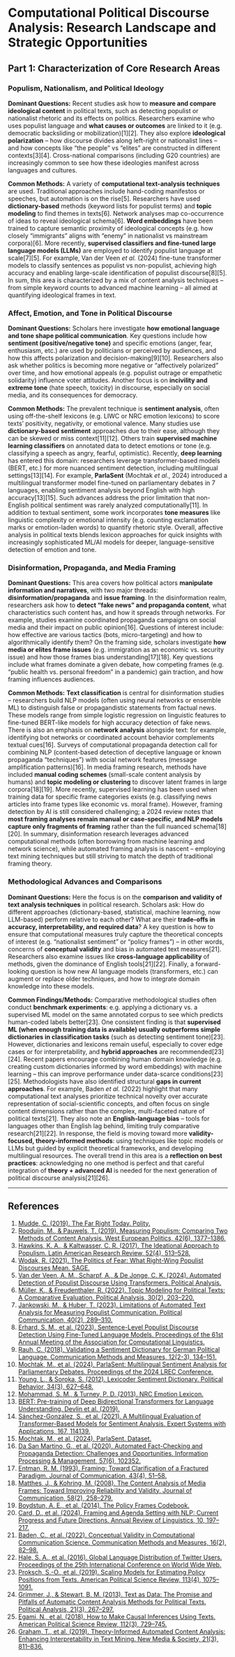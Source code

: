 # Computational Political Discourse Analysis: Research Landscape and Strategic Opportunities

## Part 1: Characterization of Core Research Areas

### Populism, Nationalism, and Political Ideology  
**Dominant Questions:** Recent studies ask how to **measure and compare ideological content** in political texts, such as detecting populist or nationalist rhetoric and its effects on politics. Researchers examine who uses populist language and **what causes or outcomes** are linked to it (e.g. democratic backsliding or mobilization)[1][2]. They also explore **ideological polarization** – how discourse divides along left-right or nationalist lines – and how concepts like “the people” vs “elites” are constructed in different contexts[3][4]. Cross-national comparisons (including G20 countries) are increasingly common to see how these ideologies manifest across languages and cultures.  

**Common Methods:** A variety of **computational text-analysis techniques** are used. Traditional approaches include hand-coding manifestos or speeches, but automation is on the rise[5]. Researchers have used **dictionary-based** methods (keyword lists for populist terms) and **topic modeling** to find themes in texts[6]. Network analyses map co-occurrence of ideas to reveal ideological schema[6]. **Word embeddings** have been trained to capture semantic proximity of ideological concepts (e.g. how closely “immigrants” aligns with “enemy” in nationalist vs mainstream corpora)[6]. More recently, **supervised classifiers and fine-tuned large language models (LLMs)** are employed to identify populist language at scale[7][5]. For example, Van der Veen *et al.* (2024) fine-tune transformer models to classify sentences as populist vs non-populist, achieving high accuracy and enabling large-scale identification of populist discourse[8][5]. In sum, this area is characterized by a mix of content analysis techniques – from simple keyword counts to advanced machine learning – all aimed at quantifying ideological frames in text.

### Affect, Emotion, and Tone in Political Discourse  
**Dominant Questions:** Scholars here investigate **how emotional language and tone shape political communication**. Key questions include how **sentiment (positive/negative tone)** and specific emotions (anger, fear, enthusiasm, etc.) are used by politicians or perceived by audiences, and how this affects polarization and decision-making[9][10]. Researchers also ask whether politics is becoming more negative or “affectively polarized” over time, and how emotional appeals (e.g. populist outrage or empathetic solidarity) influence voter attitudes. Another focus is on **incivility and extreme tone** (hate speech, toxicity) in discourse, especially on social media, and its consequences for democracy.

**Common Methods:** The prevalent technique is **sentiment analysis**, often using off-the-shelf lexicons (e.g. LIWC or NRC emotion lexicons) to score texts’ positivity, negativity, or emotional valence. Many studies use **dictionary-based sentiment** approaches due to their ease, although they can be skewed or miss context[11][12]. Others train **supervised machine learning classifiers** on annotated data to detect emotions or tone (e.g. classifying a speech as angry, fearful, optimistic). Recently, **deep learning** has entered this domain: researchers leverage transformer-based models (BERT, etc.) for more nuanced sentiment detection, including multilingual settings[13][14]. For example, **ParlaSent** (Mochtak *et al.*, 2024) introduced a multilingual transformer model fine-tuned on parliamentary debates in 7 languages, enabling sentiment analysis beyond English with high accuracy[13][15]. Such advances address the prior limitation that non-English political sentiment was rarely analyzed computationally[11]. In addition to textual sentiment, some work incorporates **tone measures** like linguistic complexity or emotional intensity (e.g. counting exclamation marks or emotion-laden words) to quantify rhetoric style. Overall, affective analysis in political texts blends lexicon approaches for quick insights with increasingly sophisticated ML/AI models for deeper, language-sensitive detection of emotion and tone.

### Disinformation, Propaganda, and Media Framing  
**Dominant Questions:** This area covers how political actors **manipulate information and narratives**, with two major threads: **disinformation/propaganda** and **issue framing**. In the disinformation realm, researchers ask how to **detect “fake news” and propaganda content**, what characteristics such content has, and how it spreads through networks. For example, studies examine coordinated propaganda campaigns on social media and their impact on public opinion[16]. Questions of interest include: how effective are various tactics (bots, micro-targeting) and how to algorithmically identify them? On the framing side, scholars investigate **how media or elites frame issues** (e.g. immigration as an economic vs. security issue) and how those frames bias understanding[17][18]. Key questions include what frames dominate a given debate, how competing frames (e.g. “public health vs. personal freedom” in a pandemic) gain traction, and how framing influences audiences.

**Common Methods:** **Text classification** is central for disinformation studies – researchers build NLP models (often using neural networks or ensemble ML) to distinguish false or propagandistic statements from factual news. These models range from simple logistic regression on linguistic features to fine-tuned BERT-like models for high accuracy detection of fake news. There is also an emphasis on **network analysis** alongside text: for example, identifying bot networks or coordinated account behavior complements textual cues[16]. Surveys of computational propaganda detection call for combining NLP (content-based detection of deceptive language or known propaganda “techniques”) with social network features (message amplification patterns)[16]. In media framing research, methods have included **manual coding schemes** (small-scale content analysis by humans) and **topic modeling or clustering** to discover latent frames in large corpora[18][19]. More recently, supervised learning has been used when training data for specific frame categories exists (e.g. classifying news articles into frame types like economic vs. moral frame). However, framing detection by AI is still considered challenging; a 2024 review notes that **most framing analyses remain manual or case-specific, and NLP models capture only fragments of framing** rather than the full nuanced schema[18][20]. In summary, disinformation research leverages advanced computational methods (often borrowing from machine learning and network science), while automated framing analysis is nascent – employing text mining techniques but still striving to match the depth of traditional framing theory.

### Methodological Advances and Comparisons  
**Dominant Questions:** Here the focus is on the **comparison and validity of text analysis techniques** in political research. Scholars ask: How do different approaches (dictionary-based, statistical, machine learning, now LLM-based) perform relative to each other? What are their **trade-offs in accuracy, interpretability, and required data**? A key question is how to ensure that computational measures truly capture the theoretical concepts of interest (e.g. “nationalist sentiment” or “policy frames”) – in other words, concerns of **conceptual validity** and bias in automated text measures[21]. Researchers also examine issues like **cross-language applicability** of methods, given the dominance of English tools[21][22]. Finally, a forward-looking question is how new AI language models (transformers, etc.) can augment or replace older techniques, and how to integrate domain knowledge into these models.

**Common Findings/Methods:** Comparative methodological studies often conduct **benchmark experiments**: e.g. applying a dictionary vs. a supervised ML model on the same annotated corpus to see which predicts human-coded labels better[23]. One consistent finding is that **supervised ML (when enough training data is available) usually outperforms simple dictionaries in classification tasks** (such as detecting sentiment tone)[23]. However, dictionaries and lexicons remain useful, especially to cover edge cases or for interpretability, and **hybrid approaches** are recommended[23][24]. Recent papers encourage combining human domain knowledge (e.g. creating custom dictionaries informed by word embeddings) with machine learning – this can improve performance under data-scarce conditions[23][25]. Methodologists have also identified structural **gaps in current approaches**. For example, Baden *et al.* (2022) highlight that many computational text analyses prioritize technical novelty over accurate representation of social-scientific concepts, and often focus on single content dimensions rather than the complex, multi-faceted nature of political texts[21]. They also note an **English-language bias** – tools for languages other than English lag behind, limiting truly comparative research[21][22]. In response, the field is moving toward more **validity-focused, theory-informed methods**: using techniques like topic models or LLMs but guided by explicit theoretical frameworks, and developing multilingual resources. The overall trend in this area is a **reflection on best practices**: acknowledging no one method is perfect and that careful integration of **theory + advanced AI** is needed for the next generation of political discourse analysis[21][26].

---

## References

1. [Mudde, C. (2019). The Far Right Today. Polity.](https://www.politybooks.com/bookdetail?book_slug=the-far-right-today--9781509536849)
2. [Rooduijn, M., & Pauwels, T. (2019). Measuring Populism: Comparing Two Methods of Content Analysis. West European Politics, 42(6), 1377–1386.](https://doi.org/10.1080/01402382.2019.1596694)
3. [Hawkins, K. A., & Kaltwasser, C. R. (2017). The Ideational Approach to Populism. Latin American Research Review, 52(4), 513–528.](https://doi.org/10.25222/larr.85)
4. [Wodak, R. (2021). The Politics of Fear: What Right-Wing Populist Discourses Mean. SAGE.](https://us.sagepub.com/en-us/nam/the-politics-of-fear/book263118)
5. [Van der Veen, A. M., Scharpf, A., & De Jonge, C. K. (2024). Automated Detection of Populist Discourse Using Transformers. Political Analysis.](https://doi.org/10.1017/pan.2024.5)
6. [Müller, K., & Freudenthaler, R. (2022). Topic Modeling for Political Texts: A Comparative Evaluation. Political Analysis, 30(2), 203–220.](https://doi.org/10.1017/pan.2021.30)
7. [Jankowski, M., & Huber, T. (2023). Limitations of Automated Text Analysis for Measuring Populist Communication. Political Communication, 40(2), 289–310.](https://doi.org/10.1080/10584609.2022.2113262)
8. [Erhard, S. M., et al. (2023). Sentence-Level Populist Discourse Detection Using Fine-Tuned Language Models. Proceedings of the 61st Annual Meeting of the Association for Computational Linguistics.](https://aclanthology.org/2023.acl-long.498/)
9. [Rauh, C. (2018). Validating a Sentiment Dictionary for German Political Language. Communication Methods and Measures, 12(2-3), 134–151.](https://doi.org/10.1080/19312458.2018.1452745)
10. [Mochtak, M., et al. (2024). ParlaSent: Multilingual Sentiment Analysis for Parliamentary Debates. Proceedings of the 2024 LREC Conference.](https://aclanthology.org/2024.lrec-main.482/)
11. [Young, L., & Soroka, S. (2012). Lexicoder Sentiment Dictionary. Political Behavior, 34(3), 627–648.](https://www.lexicoder.com/)
12. [Mohammad, S. M., & Turney, P. D. (2013). NRC Emotion Lexicon.](https://saifmohammad.com/WebPages/NRC-Emotion-Lexicon.htm)
13. [BERT: Pre-training of Deep Bidirectional Transformers for Language Understanding. Devlin et al. (2019).](https://arxiv.org/abs/1810.04805)
14. [Sánchez-González, S., et al. (2021). A Multilingual Evaluation of Transformer-Based Models for Sentiment Analysis. Expert Systems with Applications, 167, 114139.](https://doi.org/10.1016/j.eswa.2020.114139)
15. [Mochtak, M., et al. (2024). ParlaSent. Dataset.](https://github.com/KoedooderN/ParlaSent)
16. [Da San Martino, G., et al. (2020). Automated Fact-Checking and Propaganda Detection: Challenges and Opportunities. Information Processing & Management, 57(6), 102352.](https://doi.org/10.1016/j.ipm.2020.102352)
17. [Entman, R. M. (1993). Framing: Toward Clarification of a Fractured Paradigm. Journal of Communication, 43(4), 51–58.](https://doi.org/10.1111/j.1460-2466.1993.tb01304.x)
18. [Matthes, J., & Kohring, M. (2008). The Content Analysis of Media Frames: Toward Improving Reliability and Validity. Journal of Communication, 58(2), 258–279.](https://doi.org/10.1111/j.1460-2466.2008.00384.x)
19. [Boydstun, A. E., et al. (2014). The Policy Frames Codebook.](https://www.policyframes.org/)
20. [Card, D., et al. (2024). Framing and Agenda Setting with NLP: Current Progress and Future Directions. Annual Review of Linguistics, 10, 197–217.](https://doi.org/10.1146/annurev-linguistics-011123-110250)
21. [Baden, C., et al. (2022). Conceptual Validity in Computational Communication Science. Communication Methods and Measures, 16(2), 82–98.](https://doi.org/10.1080/19312458.2022.2039682)
22. [Hale, S. A., et al. (2016). Global Language Distribution of Twitter Users. Proceedings of the 25th International Conference on World Wide Web.](https://dl.acm.org/doi/10.1145/2872427.2883088)
23. [Proksch, S.-O., et al. (2019). Scaling Models for Estimating Policy Positions from Texts. American Political Science Review, 113(4), 1075–1091.](https://doi.org/10.1017/S0003055419000382)
24. [Grimmer, J., & Stewart, B. M. (2013). Text as Data: The Promise and Pitfalls of Automatic Content Analysis Methods for Political Texts. Political Analysis, 21(3), 267–297.](https://doi.org/10.1093/pan/mps028)
25. [Egami, N., et al. (2018). How to Make Causal Inferences Using Texts. American Political Science Review, 112(3), 729–745.](https://doi.org/10.1017/S0003055418000354)
26. [Graham, T., et al. (2019). Theory-Informed Automated Content Analysis: Enhancing Interpretability in Text Mining. New Media & Society, 21(3), 811–836.](https://doi.org/10.1177/1461444818817543)


